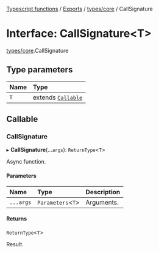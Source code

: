 [Typescript functions](../index.md) / [Exports](../modules.md) / [types/core](../modules/types_core.md) / CallSignature

# Interface: CallSignature<T\>

[types/core](../modules/types_core.md).CallSignature

## Type parameters

| Name | Type |
| :------ | :------ |
| `T` | extends [`Callable`](types_core.Callable.md) |

## Callable

### CallSignature

▸ **CallSignature**(...`args`): `ReturnType`<`T`\>

Async function.

#### Parameters

| Name | Type | Description |
| :------ | :------ | :------ |
| `...args` | `Parameters`<`T`\> | Arguments. |

#### Returns

`ReturnType`<`T`\>

Result.
